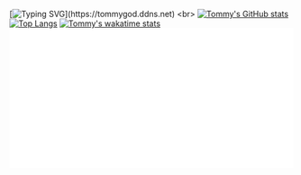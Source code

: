 [![Typing SVG](https://readme-typing-svg.demolab.com?font=Fira+Code&pause=1000&width=435&lines=Hi+There!+I+am+Tommy;C%2CCPP%2CPYTHON%2CJAVA%2CKOTLIN%2CJS%2CHTML,...)](https://tommygod.ddns.net)
<br>
[![Tommy's GitHub stats](http://github-readme-stats-vercel-bice.vercel.app/api?username=smarttommyau&count_private=true&show_icons=true&hide=stars&theme=transparent&rank_icon=github)](https://github.com/smarttommyau)
<br>
[![Top Langs](https://github-readme-stats-vercel-bice.vercel.app/api/top-langs/?username=smarttommyau&layout=compact&theme=transparent)](https://github.com/smarttommyau)
[![Tommy's wakatime stats](https://github-readme-stats.vercel.app/api/wakatime?username=smarttommyau&layout=compact&theme=transparent)](https://wakatime.com/@smarttommyau)
<br>
![](./text.svg)
